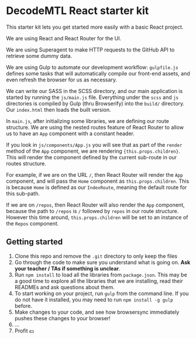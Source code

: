 # DecodeMTL React starter kit

This starter kit lets you get started more easily with a basic React project.

We are using React and React Router for the UI.

We are using Superagent to make HTTP requests to the GitHub API to retrieve some dummy data.

We are using Gulp to automate our development workflow: `gulpfile.js` defines some tasks that will
automatically compile our front-end assets, and even refresh the browser for us as necessary.

We can write our SASS in the SCSS directory, and our main application is started by running
the `js/main.js` file. Everything under the `scss` and `js` directories is compiled by Gulp (thru Browserify)
into the `build/` directory. Our `index.html` then loads the built version.

In `main.js`, after initializing some libraries, we are defining our route structure. We are using
the nested routes feature of React Router to allow us to have an `App` component with a constant
header.

If you look in `js/components/App.js` you will see that as part of the `render` method of the
`App` component, we are rendering `{this.props.children}`. This will render the component defined
by the current sub-route in our routes structure.

For example, if we are on the URL `/`, then React Router will render the `App` component, and will
pass the `Home` component as `this.props.children`. This is because `Home` is defined as our
`IndexRoute`, meaning the default route for this sub-path.

If we are on `/repos`, then React Router will also render the `App` component, because the
path to `/repos` is `/` followed by `repos` in our route structure. However this time around,
`this.props.children` will be set to an instance of the `Repos` component.

## Getting started
1. Clone this repo and remove the `.git` directory to only keep the files
2. Go through the code to make sure you understand what is going on. **Ask your teacher
/ TAs if something is unclear**.
3. Run `npm install` to load all the libraries from `package.json`. This may be a good time
to explore all the libraries that we are installing, read their READMEs and ask questions about them.
4. To start working on your project, run `gulp` from the command line. If you do not have it
installed, you may need to run `npm install -g gulp` before.
5. Make changes to your code, and see how browsersync immediately pushes these changes to your browser!
6. ...
7. Profit :dollar:
